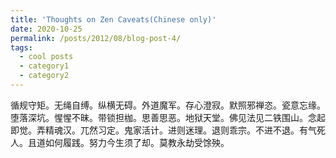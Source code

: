 ```yaml
---
title: 'Thoughts on Zen Caveats(Chinese only)'
date: 2020-10-25
permalink: /posts/2012/08/blog-post-4/
tags:
  - cool posts
  - category1
  - category2
---
```

循规守矩。无绳自缚。纵横无碍。外道魔军。存心澄寂。默照邪禅恣。瓷意忘缘。堕落深坑。惺惺不昧。带锁担枷。思善思恶。地狱天堂。佛见法见二铁围山。念起即觉。弄精魂汉。兀然习定。鬼家活计。进则迷理。退则乖宗。不进不退。有气死人。且道如何履践。努力今生须了却。莫教永劫受馀殃。
